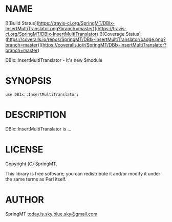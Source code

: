 # NAME
\[!\[Build Status\](https://travis-ci.org/SpringMT/DBIx-InsertMultiTranslator.png?branch=master)\](https://travis-ci.org/SpringMT/DBIx-InsertMultiTranslator)
\[!\[Coverage Status\](https://coveralls.io/repos/SpringMT/DBIx-InsertMultiTranslator/badge.png?branch=master)\](https://coveralls.io/r/SpringMT/DBIx-InsertMultiTranslator?branch=master)

DBIx::InsertMultiTranslator - It's new $module

# SYNOPSIS

    use DBIx::InsertMultiTranslator;

# DESCRIPTION

DBIx::InsertMultiTranslator is ...

# LICENSE

Copyright (C) SpringMT.

This library is free software; you can redistribute it and/or modify
it under the same terms as Perl itself.

# AUTHOR

SpringMT <today.is.sky.blue.sky@gmail.com>
